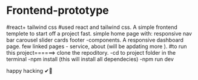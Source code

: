 # Frontend-prototype
#react+ tailwind css
#used react and tailwind css.
A simple frontend templete to  start off a project fast.
simple home page with:
responsive nav bar
carousel 
slider
cards
footer -components.
A responsive dashboard page. 
few linked pages - service, about (will be apdating more ).
#to run this project======>
clone the repoditory.
-cd to project folder in the terminal 
-npm install (this will install all dependecies)
-npm run dev

happy hacking ✔🎉



